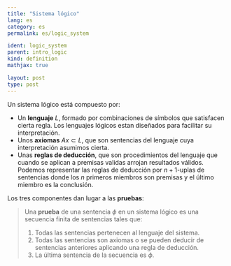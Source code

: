 ```yaml
---
title: "Sistema lógico"
lang: es
category: es
permalink: es/logic_system

ident: logic_system
parent: intro_logic
kind: definition
mathjax: true

layout: post
type: post
---
```


Un sistema lógico está compuesto por:

* Un **lenguaje** $L$, formado por combinaciones de símbolos que satisfacen cierta regla. Los lenguajes lógicos estan diseñados para facilitar su interpretación.
* Unos **axiomas** $Ax\subset L$, que son sentencias del lenguaje cuya interpretación asumimos cierta.
* Unas **reglas de deducción**, que son procedimientos del lenguaje que cuando se aplican a premisas validas arrojan resultados válidos. Podemos representar las reglas de deducción por $n+1$-uplas de sentencias donde los $n$ primeros miembros son premisas y el último miembro es la conclusión.

Los tres componentes dan lugar a las **pruebas**:

> Una **prueba** de una sentencia $\phi$ en un sistema lógico es una secuencia finita de sentencias tales que:
>
> 1. Todas las sentencias pertenecen al lenguaje del sistema.
> 2. Todas las sentencias son axiomas o se pueden deducir de sentencias anteriores aplicando una regla de deducción.
> 3. La última sentencia de la secuencia es $\phi$.
